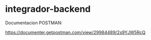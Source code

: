 # integrador-backend

Documentacion POSTMAN:

https://documenter.getpostman.com/view/29984489/2s9YJW5RcQ
